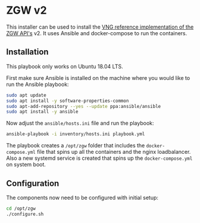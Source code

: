 # ZGW v2
This installer can be used to install the [VNG reference implementation of the ZGW API's](https://github.com/vng-realisatie/gemma-zaken) v2. It uses Ansible and docker-compose to run the containers.

## Installation
This playbook only works on Ubuntu 18.04 LTS.

First make sure Ansible is installed on the machine where you would like to run the Ansible playbook:

```bash
sudo apt update
sudo apt install -y software-properties-common
sudo apt-add-repository --yes --update ppa:ansible/ansible
sudo apt install -y ansible
```

Now adjust the `ansible/hosts.ini` file and run the playbook:

```bash
ansible-playbook -i inventory/hosts.ini playbook.yml
```

The playbook creates a `/opt/zgw` folder that includes the `docker-compose.yml` file that spins up all the containers and the nginx loadbalancer. Also a new systemd service is created that spins up the `docker-compose.yml` on system boot.

## Configuration
The components now need to be configured with initial setup:

```bash
cd /opt/zgw
./configure.sh
```
